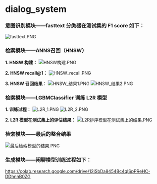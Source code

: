 # dialog_system
### 意图识别模块——fasttext 分类器在测试集的 F1 score 如下：
![fasttext.PNG](https://i.loli.net/2021/11/28/CcIwVsQF5ZtJ3Ay.png)

### 检索模块——ANNS召回（HNSW）
**1. HNSW 构建：**
![HNSW构建.PNG](https://i.loli.net/2021/11/28/PNuDZQCbsotRk1T.png)

**2. HNSW recall@1：**
![HNSW_recall.PNG](https://i.loli.net/2021/11/28/J1nGwkCyviZPV63.png)

**3. HNSW 召回结果：**
![HNSW_结果1.PNG](https://i.loli.net/2021/11/28/nZGKwiraRxIVBAQ.png)
![HNSW_结果2.PNG](https://i.loli.net/2021/11/28/pBSQzAy6Z72qclT.png)

### 检索模块——LGBMClassifier 训练 L2R 模型
**1. 训练过程：**
![L2R_1.PNG](https://i.loli.net/2021/11/28/hvrI5oAB8psm6qV.png)
![L2R_2.PNG](https://i.loli.net/2021/11/28/HVmJyqXGsPlg72U.png)

**2. L2R 模型在测试集上的评估结果：**
![L2R排序模型在测试集上的结果.PNG](https://i.loli.net/2021/11/28/qj8n3iFlZHd9BfD.png)

### 检索模块——最后的整合结果
![最后检索模型的结果.PNG](https://i.loli.net/2021/11/28/S9y5xbQB1zoXtku.png)

### 生成模块——闲聊模型训练过程如下：
https://colab.research.google.com/drive/12iSbDa8454Bc4qlSpPReHC-DDhnhB0ZG
